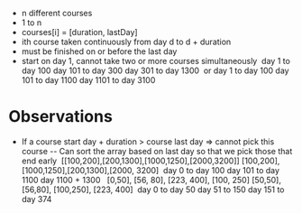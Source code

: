 - n different courses
- 1 to n
- courses[i] = [duration, lastDay]
- ith course taken continuously from day d to d + duration
- must be finished on or before the last day
- start on day 1, cannot take two or more courses simultaneously
​
day 1 to day 100
day 101 to day 300
day 301 to day 1300
​
or
day 1 to day 100
day 101 to day 1100
day 1101 to day 3100
​
# Observations
- If a course start day + duration > course last day => cannot pick this course
-- Can sort the array based on last day so that we pick those that end early
​
[[100,200],[200,1300],[1000,1250],[2000,3200]]
[100,200], [1000,1250],[200,1300],[2000, 3200]
​
day 0 to day 100
day 101 to day 1100
day 1100 + 1300
​
​
[0,50], [56, 80], [223, 400], [100, 250]
[50,50], [56,80], [100,250], [223, 400]
​
day 0 to day 50
day 51 to 150
day 151 to day 374